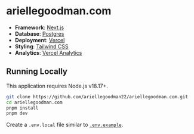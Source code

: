 # ariellegoodman.com

- **Framework**: [Next.js](https://nextjs.org/)
- **Database**: [Postgres](https://vercel.com/postgres)
- **Deployment**: [Vercel](https://vercel.com)
- **Styling**: [Tailwind CSS](https://tailwindcss.com)
- **Analytics**: [Vercel Analytics](https://vercel.com/analytics)
<!-- - **Authentication**: [NextAuth.js](https://next-auth.js.org) -->

## Running Locally

This application requires Node.js v18.17+.

```bash
git clone https://github.com/ariellegoodman22/ariellegoodman.com.git
cd ariellegoodman.com
pnpm install
pnpm dev
```

Create a `.env.local` file similar to [`.env.example`](https://github.com/ariellegoodman22/ariellegoodman.com/blob/main/.env.example).
